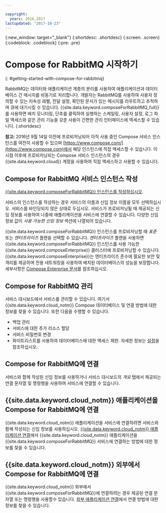 ```yaml
---

copyright:
  years: 2016,2017
lastupdated: "2017-10-23"
---
```


{:new_window: target="_blank"}
{:shortdesc: .shortdesc}
{:screen: .screen}
{:codeblock: .codeblock}
{:pre: .pre}

# Compose for RabbitMQ 시작하기
{: #getting-started-with-compose-for-rabbitmq}

RabbitMQ는 데이터와 애플리케이션 계층의 분리를 사용하여 애플리케이션과 데이터베이스 간 메시지를 비동기로 처리합니다. 개발자는 RabbitMQ를 사용하여 사용자 정의할 수 있는 지속성 레벨, 전달 설정, 확인된 문서가 있는 메시지를 라우트하고 추적하며 큐에 대기시킬 수 있습니다. {{site.data.keyword.composeForRabbitMQ_full}}를 사용하면 배치 모니터링, 단추를 클릭하여 실행하는 스케일링, 사용자 설정, 로그 파일 액세스와 같은 관리 기능을 갖춘 사용이 간편한 관리 인터페이스에 액세스할 수 있습니다.
{:shortdesc}

**참고:** 2016년 9월 14일 이전에 프로비저닝되어 아직 사용 중인 Compose 서비스 인스턴스를 여전히 사용할 수 있으며 [https://www.compose.com/](https://www.compose.com)에서 해당 인스턴스에 직접 액세스할 수 있습니다. 이 시점 이후에 프로비저닝되는 Compose 서비스 인스턴스의 경우 {{site.data.keyword.cloud}} 계정을 사용하여 직접 액세스하고 사용할 수 있습니다. 

## Compose for RabbitMQ 서비스 인스턴스 작성

[{{site.data.keyword.composeForRabbitMQ}} 인스턴스를 작성하십시오](https://console.ng.bluemix.net/catalog/services/compose-for-rabbitmq/). 

서비스의 인스턴스를 작성하는 경우 서비스의 이름과 신임 정보 이름을 모두 선택하십시오. 서비스를 바인딩되지 않은 상태로 두십시오. 서비스가 프로비저닝될 때 제공되는 신임 정보를 사용하여 나중에 애플리케이션을 서비스에 연결할 수 있습니다. 다양한 신임 정보 값이 *사용 가능한 신임 정보* 섹션에 나열되어 있습니다. 

{{site.data.keyword.composeForRabbitMQ}} 인스턴스를 프로비저닝할 때 *표준* 또는 *엔터프라이즈* 플랜을 선택할 수 있습니다. *엔터프라이즈* 플랜을 사용하면 {{site.data.keyword.composeForRabbitMQ}} 인스턴스를 사용 가능한 {{site.data.keyword.composeEnterprise}} 클러스터에 프로비저닝할 수 있습니다. {{site.data.keyword.composeEnterprise}}는 엔터프라이즈 준수에 필요한 보안 및 격리를 제공하며 전용 네트워킹을 사용하여 배치된 데이터베이스의 성능을 보장합니다. 세부사항은 [Compose Enterprise 문서](../ComposeEnterprise/index.html)를 참조하십시오.

## Compose for RabbitMQ 관리

서비스 대시보드에서 서비스를 관리할 수 있습니다. 여기서 {{site.data.keyword.cloud_notm}} Compose 데이터베이스 및 연결 방법에 대한 정보를 찾을 수 있습니다. 또한 다음을 수행할 수 있습니다.
- 백업 관리 
- 서비스에 대한 추가 리소스 할당 
- 서비스 비밀번호 변경
- 화이트리스트를 사용하여 데이터베이스에 대한 액세스 제한.
자세한 정보는 [설정](./dashboard-settings.html)을 참조하십시오.

## Compose for RabbitMQ에 연결

서비스와 함께 작성된 신임 정보를 사용하거나 서비스 대시보드의 *개요* 탭에서 제공되는 연결 문자열 및 명령행을 사용하여 서비스에 연결할 수 있습니다.

## {{site.data.keyword.cloud_notm}} 애플리케이션을 Compose for RabbitMQ에 연결

{{site.data.keyword.cloud_notm}} 애플리케이션을 서비스에 연결하려면 서비스와 함께 작성되는 신임 정보를 사용하십시오. [{{site.data.keyword.cloud_notm}} 애플리케이션 연결](./connecting-bluemix-app.html)에서 {{site.data.keyword.cloud_notm}} 애플리케이션을 {{site.data.keyword.composeForRabbitMQ}} 서비스에 연결하는 방법에 대한 정보를 찾을 수 있습니다.

## {{site.data.keyword.cloud_notm}} 외부에서 Compose for RabbitMQ에 연결

{{site.data.keyword.cloud_notm}} 외부에서 {{site.data.keyword.composeForRabbitMQ}}에 연결하려는 경우 제공된 연결 문자열 또는 명령행을 사용할수 있습니다. [외부 애플리케이션 연결](./connecting-external.html)에서 연결 방법에 대한 정보를 찾을 수 있습니다.
